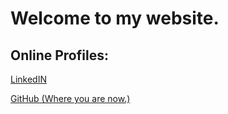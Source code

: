 # Welcome to my website. 

## Online Profiles: 

[LinkedIN](https://www.linkedin.com/in/ntcantafio/)

[GitHub (Where you are now.)](https://nickcanny.github.io/)
